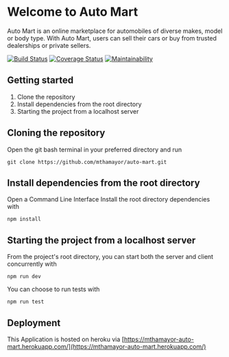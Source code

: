 # Welcome to Auto Mart

Auto Mart is an online marketplace for automobiles of diverse makes, model or body type. With Auto Mart, users can sell their cars or buy from trusted dealerships or private sellers.

[![Build Status](https://travis-ci.com/mthamayor/auto-mart.svg?branch=develop)](https://travis-ci.com/mthamayor/auto-mart)
[![Coverage Status](https://coveralls.io/repos/github/mthamayor/auto-mart/badge.svg?branch=develop)](https://coveralls.io/github/mthamayor/auto-mart?branch=develop)
[![Maintainability](https://api.codeclimate.com/v1/badges/04d1eaa5d8ff1c063be6/maintainability)](https://codeclimate.com/github/mthamayor/auto-mart/maintainability)

## Getting started

 1. Clone the repository
 2. Install dependencies from the root directory
 3. Starting the project from a localhost server

## Cloning the repository

Open the git bash terminal in your preferred directory and run

    git clone https://github.com/mthamayor/auto-mart.git

## Install dependencies from the root directory

Open a Command Line Interface
Install the root directory dependencies with

    npm install

## Starting the project from a localhost server

From the project's root directory, you can start both the server and client concurrently with

    npm run dev
You can choose to run tests with

    npm run test

## Deployment

This Application is hosted on  heroku via [https://mthamayor-auto-mart.herokuapp.com/](https://mthamayor-auto-mart.herokuapp.com/)